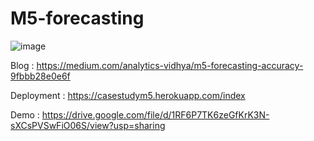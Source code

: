 # M5-forecasting

![image](https://user-images.githubusercontent.com/39146091/114303007-648dbc80-9ae9-11eb-9937-221c355d69a2.png)


Blog : https://medium.com/analytics-vidhya/m5-forecasting-accuracy-9fbbb28e0e6f

Deployment : https://casestudym5.herokuapp.com/index

Demo : https://drive.google.com/file/d/1RF6P7TK6zeGfKrK3N-sXCsPVSwFiO06S/view?usp=sharing
